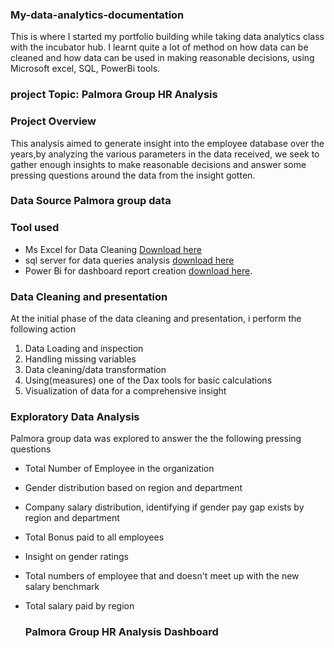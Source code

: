 ### My-data-analytics-documentation
This is where I started my portfolio building while taking data analytics class with the incubator hub.
I learnt quite a lot of method on how data can be cleaned and how data can be used in making reasonable decisions, using Microsoft excel, SQL, PowerBi tools. 
### project Topic: Palmora Group HR Analysis 
### Project Overview
This analysis aimed to generate insight into the employee database over the years,by analyzing the various parameters in the data received, we seek to gather enough insights to make reasonable decisions and answer some pressing questions around the data from the insight gotten. 
### Data Source Palmora group data 
### Tool used
- Ms Excel for Data Cleaning [Download here](https://www.microsoft.com)
- sql server for data queries analysis [download here](https://www.microsoft.com) 
- Power Bi for dashboard report creation  [download here](https://www.microsoft.com).

### Data Cleaning and presentation
At the initial phase of the data cleaning and presentation, i perform the following action 
1. Data Loading and inspection 
2. Handling missing variables
3. Data cleaning/data transformation
4. Using(measures) one of the Dax tools for basic calculations 
5. Visualization of data for a comprehensive insight

   
  ### Exploratory Data Analysis 
Palmora group data was explored to answer the the following pressing questions  
- Total Number of Employee in the organization
- Gender distribution based on region and department
- Company salary distribution, identifying if gender pay gap exists by region and department
- Total Bonus paid to all employees
- Insight on gender ratings
- Total numbers of employee that and doesn't meet up with the new salary benchmark
- Total salary paid by region

  ### Palmora Group HR Analysis Dashboard 

